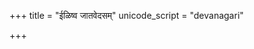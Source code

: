 +++
title = "ईळिष्व जातवेदसम्"
unicode_script = "devanagari"

+++
<div class="js_include" url="/vedAH_sAma/paravastu-saama/devaH/agniH/IDiShva/"  newLevelForH1="1" includeTitle="false"> </div>